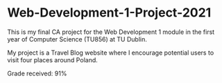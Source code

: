 # Web-Development-1-Project-2021
This is my final CA project for the Web Development 1 module in the first year of Computer Science (TU856) at TU Dublin.

My project is a Travel Blog website where I encourage potential users to visit four places around Poland.

Grade received: 91%



